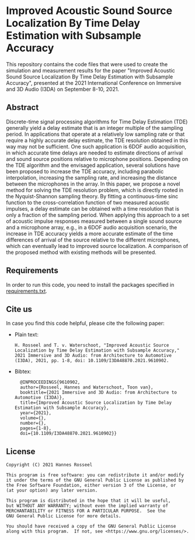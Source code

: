# Improved Acoustic Sound Source Localization By Time Delay Estimation with Subsample Accuracy
This repository contains the code files that were used to create the simulation and measurement results for the paper "Improved Acoustic Sound Source Localization By Time Delay Estimation with Subsample Accuracy", presented at the 2021 International Conference on Immersive and 3D Audio (I3DA) on September 8-10, 2021.

## Abstract
Discrete-time signal processing algorithms for Time Delay Estimation (TDE) generally yield a delay estimate that is an integer multiple of the sampling period. In applications that operate at a relatively low sampling rate or that require a highly accurate delay estimate, the TDE resolution obtained in this way may not be sufficient. One such application is 6DOF audio acquisition, in which accurate time delays are needed to estimate directions of arrival and sound source positions relative to microphone positions. Depending on the TDE algorithm and the envisaged application, several solutions have been proposed to increase the TDE accuracy, including parabolic interpolation, increasing the sampling rate, and increasing the distance between the microphones in the array. In this paper, we propose a novel method for solving the TDE resolution problem, which is directly rooted in the Nyquist-Shannon sampling theory. By fitting a continuous-time sinc function to the cross-correlation function of two measured acoustic impulses, a delay estimate can be obtained with a time resolution that is only a fraction of the sampling period. When applying this approach to a set of acoustic impulse responses measured between a single sound source and a microphone array, e.g., in a 6DOF audio acquisition scenario, the increase in TDE accuracy yields a more accurate estimate of the time differences of arrival of the source relative to the different microphones, which can eventually lead to improved source localization. A comparison of the proposed method with existing methods will be presented.

## Requirements
In order to run this code, you need to install the packages specified in [requirements.txt](requirements.txt).

## Cite us
In case you find this code helpful, please cite the following paper:
- Plain text:

      H. Rosseel and T. v. Waterschoot, "Improved Acoustic Source Localization by Time Delay Estimation with Subsample Accuracy," 2021 Immersive and 3D Audio: from Architecture to Automotive (I3DA), 2021, pp. 1-8, doi: 10.1109/I3DA48870.2021.9610902.

- Bibtex:

        @INPROCEEDINGS{9610902,
        author={Rosseel, Hannes and Waterschoot, Toon van},
        booktitle={2021 Immersive and 3D Audio: from Architecture to Automotive (I3DA)},
        title={Improved Acoustic Source Localization by Time Delay Estimation with Subsample Accuracy},
        year={2021},
        volume={},
        number={},
        pages={1-8},
        doi={10.1109/I3DA48870.2021.9610902}}
    
## License
    Copyright (C) 2021 Hannes Rosseel

    This program is free software: you can redistribute it and/or modify
    it under the terms of the GNU General Public License as published by
    the Free Software Foundation, either version 3 of the License, or
    (at your option) any later version.

    This program is distributed in the hope that it will be useful,
    but WITHOUT ANY WARRANTY; without even the implied warranty of
    MERCHANTABILITY or FITNESS FOR A PARTICULAR PURPOSE.  See the
    GNU General Public License for more details.

    You should have received a copy of the GNU General Public License
    along with this program.  If not, see <https://www.gnu.org/licenses/>.
